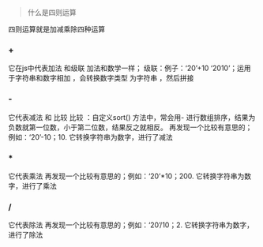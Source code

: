 > 什么是四则运算

 四则运算就是加减乘除四种运算
 
### +
 它在js中代表加法 和级联
 	加法和数学一样；
 	级联：例子：‘20’+10  ‘2010’；运用于字符串和数字相加 ，会转换数字类型 为字符串 ，然后拼接
### -
 它代表减法 和 比较
 比较 ：自定义sort() 方法中，常会用- 进行数组排序，结果为负数就第一位数，小于第二位数，结果反之就相反。
 再发现一个比较有意思的；例如：‘20’-10；10.  它转换字符串为数字，进行了减法

### *
 它代表乘法 
 	再发现一个比较有意思的；例如：‘20’*10；200.  它转换字符串为数字，进行了乘法

### /
 它代表除法
 	再发现一个比较有意思的；例如：‘20’/10；2.  它转换字符串为数字，进行了除法